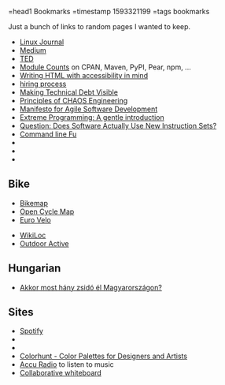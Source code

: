 =head1 Bookmarks
=timestamp 1593321199
=tags bookmarks



Just a bunch of links to random pages I wanted to keep.



<ul>
<li><a href="https://www.linuxjournal.com/">Linux Journal</a></li>
<li><a href="https://medium.com/">Medium</a></li>
<li><a href="https://www.ted.com/">TED</a></li>
<li><a href="http://www.modulecounts.com/">Module Counts</a> on CPAN, Maven, PyPI, Pear, npm, ...</li>
<li><a href="https://medium.com/alistapart/writing-html-with-accessibility-in-mind-a62026493412">Writing HTML with accessibility in mind</a></li>
<li><a href="http://firstround.com/review/my-lessons-from-interviewing-400-engineers-over-three-startups/">hiring process</a></li>
<li><a href="https://www.linkedin.com/pulse/making-technical-debt-visible-julee-everett/">Making Technical Debt Visible</a></li>
<li><a href="https://principlesofchaos.org/">Principles of CHAOS Engineering</a></li>
<li><a href="http://agilemanifesto.org/">Manifesto for Agile Software Development</a></li>
<li><a href="http://www.extremeprogramming.org/">Extreme Programming: A gentle introduction</a></li>
<li><a href="https://software.intel.com/en-us/blogs/2017/10/17/does-software-actually-use-new-instruction-sets">Question: Does Software Actually Use New Instruction Sets?</a></li>
<li><a href="https://www.commandlinefu.com/commands/browse">Command line Fu</a></li>
<li><a href=""></a></li>
<li><a href=""></a></li>
<li><a href=""></a></li>
</ul>

<h2>Bike</h2>
<ul>
<li><a href="https://www.bikemap.net/">Bikemap</a></li>
<li><a href="https://www.opencyclemap.org/">Open Cycle Map</a></li>
<li><a href="http://www.eurovelo.com/en">Euro Velo</a></li>
</ul>

<ul>
<li><a href="https://www.wikiloc.com/">WikiLoc</a></li>
<li><a href="https://www.outdooractive.com/">Outdoor Active</a></li>
</ul>


<h2>Hungarian</h2>
<ul>
<li><a href="http://akibic.hu/2018/06/29/akkor-most-hany-zsido-el-magyarorszagon/">Akkor most hány zsidó él Magyarországon?</a></li>
</ul>

<h2>Sites</h2>
<ul>
<li><a href="https://www.spotify.com/">Spotify</a></li>
<li><a href=""></a></li>
<li><a href=""></a></li>
<li><a href="https://colorhunt.co/">Colorhunt - Color Palettes for Designers and Artists</a></li>
<li><a href="https://www.accuradio.com/">Accu Radio</a> to listen to music</li>
<li><a href="https://www.bitpaper.io/">Collaborative whiteboard</a></li>
</ul>
